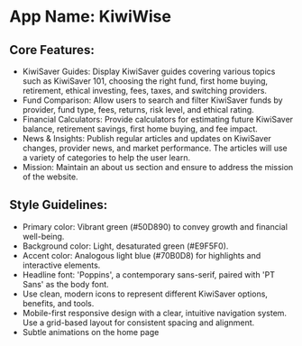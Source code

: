 # **App Name**: KiwiWise

## Core Features:

- KiwiSaver Guides: Display KiwiSaver guides covering various topics such as KiwiSaver 101, choosing the right fund, first home buying, retirement, ethical investing, fees, taxes, and switching providers.
- Fund Comparison: Allow users to search and filter KiwiSaver funds by provider, fund type, fees, returns, risk level, and ethical rating.
- Financial Calculators: Provide calculators for estimating future KiwiSaver balance, retirement savings, first home buying, and fee impact.
- News & Insights: Publish regular articles and updates on KiwiSaver changes, provider news, and market performance. The articles will use a variety of categories to help the user learn.
- Mission: Maintain an about us section and ensure to address the mission of the website.

## Style Guidelines:

- Primary color: Vibrant green (#50D890) to convey growth and financial well-being.
- Background color: Light, desaturated green (#E9F5F0).
- Accent color: Analogous light blue (#70B0D8) for highlights and interactive elements.
- Headline font: 'Poppins', a contemporary sans-serif, paired with 'PT Sans' as the body font.
- Use clean, modern icons to represent different KiwiSaver options, benefits, and tools.
- Mobile-first responsive design with a clear, intuitive navigation system. Use a grid-based layout for consistent spacing and alignment.
- Subtle animations on the home page